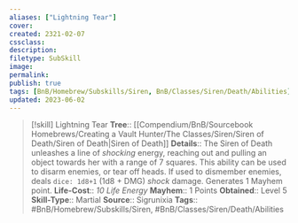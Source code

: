 ```yaml
---
aliases: ["Lightning Tear"]
cover: 
created: 2321-02-07
cssclass: 
description: 
filetype: SubSkill
image: 
permalink: 
publish: true
tags: [BnB/Homebrew/Subskills/Siren, BnB/Classes/Siren/Death/Abilities]
updated: 2023-06-02
---
```


> [!skill] Lightning Tear
> **Tree**:: [[Compendium/BnB/Sourcebook Homebrews/Creating a Vault Hunter/The Classes/Siren/Siren of Death/Siren of Death|Siren of Death]]
> **Details**:: The Siren of Death unleashes a line of *shocking* energy, reaching out and pulling an object towards her with a range of 7 squares. This ability can be used to disarm enemies, or tear off heads. If used to dismember enemies, deals `dice: 1d8+1` (1d8 + DMG) *shock* damage. Generates 1 Mayhem point.
> **Life-Cost**:: *10 Life Energy*
> **Mayhem**:: 1 Points
> **Obtained**:: Level 5
> **Skill-Type**:: Martial
> **Source**:: Sigrunixia
> **Tags**:: #BnB/Homebrew/Subskills/Siren, #BnB/Classes/Siren/Death/Abilities
